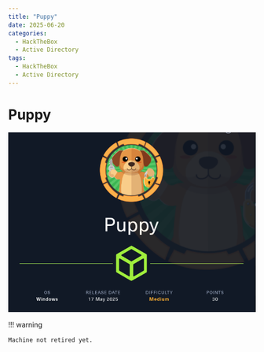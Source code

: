 ```yaml
---
title: "Puppy"
date: 2025-06-20
categories:
  - HackTheBox
  - Active Directory
tags:
  - HackTheBox
  - Active Directory
---
```


# Puppy

![](../assets/Pasted%20image%2020250529164645.png)
<!-- more -->

!!! warning

    Machine not retired yet.
